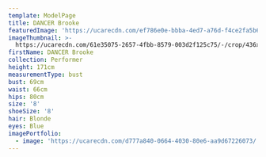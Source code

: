 ```yaml
---
template: ModelPage
title: DANCER Brooke
featuredImage: 'https://ucarecdn.com/ef786e0e-bbba-4ed7-a76d-f4ce2fa5b625/'
imageThumbnail: >-
  https://ucarecdn.com/61e35075-2657-4fbb-8579-003d2f125c75/-/crop/436x515/0,91/-/preview/
firstName: DANCER Brooke
collection: Performer
height: 171cm
measurementType: bust
bust: 69cm
waist: 66cm
hips: 80cm
size: '8'
shoeSize: '8'
hair: Blonde
eyes: Blue
imagePortfolio:
  - image: 'https://ucarecdn.com/d777a840-0664-4030-80e6-aa9d67226073/'
---
```


